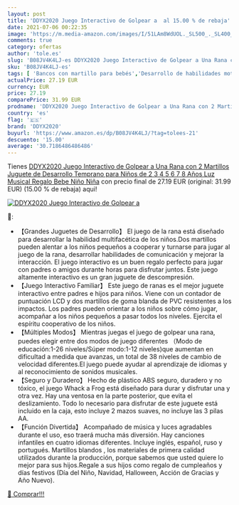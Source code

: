 ```yaml
---
layout: post
title: 'DDYX2020 Juego Interactivo de Golpear a  al 15.00 % de rebaja'
date: 2021-07-06 00:22:35
image: 'https://m.media-amazon.com/images/I/51LAm8WdUOL._SL500_._SL400_.jpg'
comments: true
category: ofertas
author: 'tole.es'
slug: 'B08JV4K4LJ-es DDYX2020 Juego Interactivo de Golpear a Una Rana con 2...'
sku: 'B08JV4K4LJ-es'
tags: [ 'Bancos con martillo para bebés','Desarrollo de habilidades motoras','Juguetes','Juguetes para Bebés y primera infancia','Juguetes y juegos','bebe','ddyx2020', ]
actualPrice: 27.19 EUR
currency: EUR
price: 27.19
comparePrice: 31.99 EUR
prodname: 'DDYX2020 Juego Interactivo de Golpear a Una Rana con 2 Martillos  Juguete de Desarrollo Temprano para Niños de 2 3 4 5 6 7 8 Años  Luz Musical Regalo Bebe Niño Niña'
country: 'es'
flag: '🇪🇸'
brand: 'DDYX2020'
buyurl: 'https://www.amazon.es/dp/B08JV4K4LJ/?tag=tolees-21'
descuento: '15.00'
average: '30.7186486486486'
---
```


Tienes [DDYX2020 Juego Interactivo de Golpear a Una Rana con 2 Martillos  Juguete de Desarrollo Temprano para Niños de 2 3 4 5 6 7 8 Años  Luz Musical Regalo Bebe Niño Niña](https://www.amazon.es/dp/B08JV4K4LJ/?tag=tolees-21) con precio final de  27.19 EUR (original: 31.99 EUR) (15.00 %  de rebaja) aqui!

[![DDYX2020 Juego Interactivo de Golpear a ](https://m.media-amazon.com/images/I/51LAm8WdUOL._SL500_._SL400_.jpg)](https://www.amazon.es/dp/B08JV4K4LJ/?tag=tolees-21)

🔎:

- 【Grandes Juguetes de Desarrollo】 El juego de la rana está diseñado para desarrollar la habilidad multifacética de los niños.Dos martillos pueden alentar a los niños pequeños a cooperar y turnarse para jugar al juego de la rana, desarrollar habilidades de comunicación y mejorar la interacción. El juego interactivo es un buen regalo perfecto para jugar con padres o amigos durante horas para disfrutar juntos. Este juego altamente interactivo es un gran juguete de descompresión.
- 【Juego Interactivo Familiar】 Este juego de ranas es el mejor juguete interactivo entre padres e hijos para niños. Viene con un contador de puntuación LCD y dos martillos de goma blanda de PVC resistentes a los impactos. Los padres pueden orientar a los niños sobre cómo jugar, acompañar a los niños pequeños a pasar todos los niveles. Ejercita el espíritu cooperativo de los niños.
- 【Múltiples Modos】 Mientras juegas el juego de golpear una rana, puedes elegir entre dos modos de juego diferentes （Modo de educación:1-26 niveles/Súper modo:1-12 niveles)que aumentan en dificultad a medida que avanzas, un total de 38 niveles de cambio de velocidad diferentes.El juego puede ayudar al aprendizaje de idiomas y al reconocimiento de sonidos musicales.
- 【Seguro y Duradero】 Hecho de plástico ABS seguro, duradero y no tóxico, el juego Whack a Frog está diseñado para durar y disfrutar una y otra vez. Hay una ventosa en la parte posterior, que evita el deslizamiento. Todo lo necesario para disfrutar de este juguete está incluido en la caja, esto incluye 2 mazos suaves, no incluye las 3 pilas AA.
- 【Función Divertida】 Acompañado de música y luces agradables durante el uso, eso traerá mucha más diversión. Hay canciones infantiles en cuatro idiomas diferentes. Incluye inglés, español, ruso y portugués. Martillos blandos , los materiales de primera calidad utilizados durante la producción, porque sabemos que usted quiere lo mejor para sus hijos.Regale a sus hijos como regalo de cumpleaños y días festivos (Día del Niño, Navidad, Halloween, Acción de Gracias y Año Nuevo).

[🛒 Comprar!!!](https://www.amazon.es/dp/B08JV4K4LJ/?tag=tolees-21)
